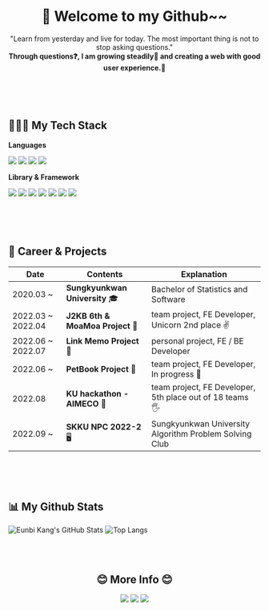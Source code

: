 <h1 align="center">👋 Welcome to my Github~~</h1>

<p align="center">"Learn from yesterday and live for today. The most important thing is not to stop asking questions."<br/><strong>Through questions❓, I am growing steadily🌱 and creating a web with good user experience.👥</strong></p>

<br/><br/><br/>

## 👩🏻‍💻 My Tech Stack

**Languages**

<img src="https://img.shields.io/badge/HTML5-E34F26?style=flat&logo=Html5&logoColor=white"/> <img src="https://img.shields.io/badge/CSS3-1572B6?style=flat&logo=CSS3&logoColor=white"/>
<img src="https://img.shields.io/badge/JavaScript-F7DF1E?style=flat&logo=JavaScript&logoColor=white"/>
<img src="https://img.shields.io/badge/TypeScript-3178C6?style=flat&logo=TypeScript&logoColor=white"/>

**Library & Framework**

<img src="https://img.shields.io/badge/ReactJS-61DAFB?style=flat&logo=react&logoColor=white"/> <img src="https://img.shields.io/badge/NextJS-000000?style=flat&logo=Next.js&logoColor=white"/> <img src="https://img.shields.io/badge/Redux-764ABC?style=flat&logo=Redux&logoColor=white"/>
<img src="https://img.shields.io/badge/Redux Saga-999999?style=flat&logo=Redux-Saga&logoColor=white"/>
<img src="https://img.shields.io/badge/React Query-FF4154?style=flat&logo=React Query&logoColor=white"/>
<img src="https://img.shields.io/badge/Styled Components-DB7093?style=flat&logo=styled-components&logoColor=white"/> <img src="https://img.shields.io/badge/Sass-CC6699?style=flat&logo=Sass&logoColor=white"/>

<br/><br/><br/>

## 🎈 Career & Projects

| Date           | Contents                      | Explanation                      |
| ----------------- | -------------------------------- | ----------------------------------- |
| 2020.03 ~         | **Sungkyunkwan University** 🎓  | Bachelor of Statistics and Software |
| 2022.03 ~ 2022.04 | **J2KB 6th & MoaMoa Project** 🐽 | team project, FE Developer, Unicorn 2nd place ✌️  |
|2022.06 ~ 2022.07 | **Link Memo Project** 🔗 | personal project, FE / BE Developer |
| 2022.06 ~         | **PetBook Project** 🐇            | team project, FE Developer, In progress 🚀                     |
| 2022.08 | **KU hackathon - AIMECO** 🌱 | team project, FE Developer, 5th place out of 18 teams 🖐️ |
| 2022.09 ~ | **SKKU NPC 2022-2** 🖥️ | Sungkyunkwan University Algorithm Problem Solving Club | 

<br/><br/><br/>

## 📊 My Github Stats

![Eunbi Kang's GitHub Stats](https://github-readme-stats.vercel.app/api?username=eunnbi&show_icons=true&theme=nightowl)
![Top Langs](https://github-readme-stats.vercel.app/api/top-langs?username=eunnbi&count_private=true&layout=compact&theme=dark&hide=C%2B%2B)

<br/><br/>

<div align="center">
    <h2>😊 More Info 😊</h3>
    <a href="https://velog.io/@eunnbi" target="_blank"><img src="https://img.shields.io/badge/eunnbi.log-a7f3d0?style=for-the-badge&logo=velog&logoColor=black"/></a>
    <a href="https://portfolio-eunnbi.vercel.app/"><img src="https://img.shields.io/badge/💜 Portfolio-ede9fe?style=for-the-badge"/></a>
    <a href="mailto:jenabill@naver.com"><img src="https://img.shields.io/badge/Email-e0f2fe?style=for-the-badge&logo=Mail.Ru&logoColor=black"/></a>
</div>
